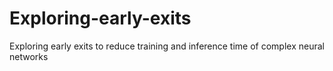 # Exploring-early-exits
Exploring early exits to reduce training and inference time of complex neural networks
